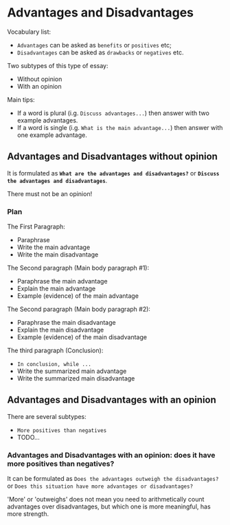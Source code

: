 # Advantages and Disadvantages

Vocabulary list:
- `Advantages` can be asked as `benefits` or `positives` etc;
- `Disadvantages` can be asked as `drawbacks` or `negatives` etc.

Two subtypes of this type of essay:

- Without opinion
- With an opinion

Main tips:
- If a word is plural (i.g. `Discuss advantages...`) then answer with two example advantages.
- If a word is single (i.g. `What is the main advantage...`) then answer with one example advantage.

## Advantages and Disadvantages without opinion

It is formulated as **`What are the advantages and disadvantages?`** or **`Discuss the advantages and disadvantages`**.

There must not be an opinion!

### Plan

The First Paragraph:

- Paraphrase
- Write the main advantage
- Write the main disadvantage

The Second paragraph (Main body paragraph #1):

- Paraphrase the main advantage
- Explain the main advantage
- Example (evidence) of the main advantage

The Second paragraph (Main body paragraph #2):

- Paraphrase the main disadvantage
- Explain the main disadvantage
- Example (evidence) of the main disadvantage

The third paragraph (Conclusion):

- `In conclusion, while ...`
- Write the summarized main advantage
- Write the summarized main disadvantage

## Advantages and Disadvantages with an opinion

There are several subtypes:

- `More positives than negatives`
- TODO...

### Advantages and Disadvantages with an opinion: does it have more positives than negatives?

It can be formulated as `Does the advantages outweigh the disadvantages?` or `Does this situation have more advantages or disadvantages?`

'More' or 'outweighs' does not mean you need to arithmetically count advantages over disadvantages, but which one is more meaningful, has more strength.
